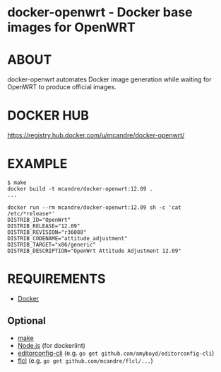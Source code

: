 # docker-openwrt - Docker base images for OpenWRT

# ABOUT

docker-openwrt automates Docker image generation while waiting for OpenWRT to produce official images.

# DOCKER HUB

https://registry.hub.docker.com/u/mcandre/docker-openwrt/

# EXAMPLE

```
$ make
docker build -t mcandre/docker-openwrt:12.09 .
...

docker run --rm mcandre/docker-openwrt:12.09 sh -c 'cat /etc/*release*'
DISTRIB_ID="OpenWrt"
DISTRIB_RELEASE="12.09"
DISTRIB_REVISION="r36088"
DISTRIB_CODENAME="attitude_adjustment"
DISTRIB_TARGET="x86/generic"
DISTRIB_DESCRIPTION="OpenWrt Attitude Adjustment 12.09"
```

# REQUIREMENTS

* [Docker](https://www.docker.com/)

## Optional

* [make](http://www.gnu.org/software/make/)
* [Node.js](https://nodejs.org/en/) (for dockerlint)
* [editorconfig-cli](https://github.com/amyboyd/editorconfig-cli) (e.g. `go get github.com/amyboyd/editorconfig-cli`)
* [flcl](https://github.com/mcandre/flcl) (e.g. `go get github.com/mcandre/flcl/...`)
